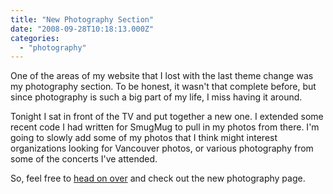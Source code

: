 ```yaml
---
title: "New Photography Section"
date: "2008-09-28T10:18:13.000Z"
categories: 
  - "photography"
---
```


One of the areas of my website that I lost with the last theme change was my photography section. To be honest, it wasn't that complete before, but since photography is such a big part of my life, I miss having it around.

Tonight I sat in front of the TV and put together a new one. I extended some recent code I had written for SmugMug to pull in my photos from there. I'm going to slowly add some of my photos that I think might interest organizations looking for Vancouver photos, or various photography from some of the concerts I've attended.

So, feel free to [head on over](/photography/) and check out the new photography page.
